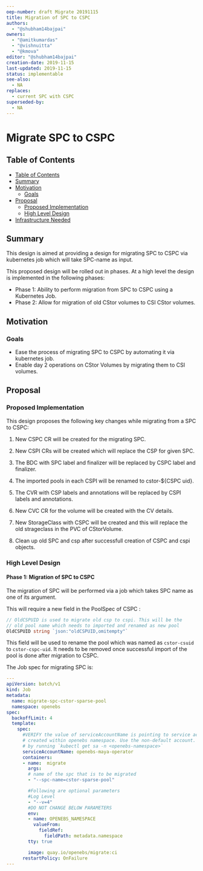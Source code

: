 ```yaml
---
oep-number: draft Migrate 20191115
title: Migration of SPC to CSPC
authors:
  - "@shubham14bajpai"
owners:
  - "@amitkumardas"
  - "@vishnuitta"
  - "@kmova"
editor: "@shubham14bajpai"
creation-date: 2019-11-15
last-updated: 2019-11-15
status: implementable
see-also:
  - NA
replaces:
  - current SPC with CSPC
superseded-by:
  - NA
---
```


# Migrate SPC to CSPC

## Table of Contents

* [Table of Contents](#table-of-contents)
* [Summary](#summary)
* [Motivation](#motivation)
    * [Goals](#goals)
* [Proposal](#proposal)
    * [Proposed Implementation](#proposed-implementation)
    * [High Level Design](#high-level-design)
* [Infrastructure Needed](#infrastructure-needed)

## Summary

This design is aimed at providing a design for migrating SPC to CSPC
via kubernetes job which will take SPC-name as input. 

This proposed design will be rolled out in phases. At a high level the design is
implemented in the following phases:
- Phase 1: Ability to perform migration from SPC to CSPC using 
  a Kubernetes Job.
- Phase 2: Allow for migration of old CStor volumes to CSI CStor volumes. 

## Motivation

### Goals

- Ease the process of migrating SPC to CSPC by automating it via kubernetes job. 
- Enable day 2 operations on CStor Volumes by migrating them to CSI volumes.

## Proposal

### Proposed Implementation

This design proposes the following key changes while migrating from a SPC to CSPC:

  1. New CSPC CR will be created for the migrating SPC.

  2. New CSPI CRs will be created which will replace the CSP for given SPC.

  3. The BDC with SPC label and finalizer will be replaced by CSPC label and finalizer.
  
  4. The imported pools in each CSPI will be renamed to cstor-${CSPC uid}.

  5. The CVR with CSP labels and annotations will be replaced by CSPI labels and annotations.

  6. New CVC CR for the volume will be created with the CV details.

  7. New StorageClass with CSPC will be created and this will replace the old strageclass in the PVC of CStorVolume.

  8. Clean up old SPC and csp after successfull creation of CSPC and cspi objects.


### High Level Design

#### Phase 1: Migration of SPC to CSPC

The migration of SPC will be performed via a job which takes SPC name as one of its argument. 

This will require a new field in the PoolSpec of CSPC : 
```go
// OldCSPUID is used to migrate old csp to cspi. This will be the
// old pool name which needs to imported and renamed as new pool
OldCSPUID string `json:"oldCSPUID,omitempty"`
```
This field will be used to rename the pool which was named as `cstor-csuid` to `cstor-cspc-uid`. It  needs to be removed once successful import of the pool is done after migration to CSPC.

The Job spec for migrating SPC is:
```yaml
---
apiVersion: batch/v1
kind: Job
metadata:
  name: migrate-spc-cstor-sparse-pool
  namespace: openebs
spec:
  backoffLimit: 4
  template:
    spec:
      #VERIFY the value of serviceAccountName is pointing to service account
      # created within openebs namespace. Use the non-default account.
      # by running `kubectl get sa -n <openebs-namespace>`
      serviceAccountName: openebs-maya-operator
      containers:
      - name:  migrate
        args:
        # name of the spc that is to be migrated
        - "--spc-name=cstor-sparse-pool"

        #Following are optional parameters
        #Log Level
        - "--v=4"
        #DO NOT CHANGE BELOW PARAMETERS
        env:
        - name: OPENEBS_NAMESPACE
          valueFrom:
            fieldRef:
              fieldPath: metadata.namespace
        tty: true

        image: quay.io/openebs/migrate:ci
      restartPolicy: OnFailure
---
```